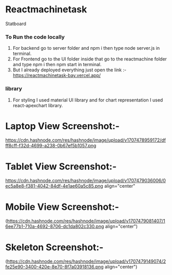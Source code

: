 # Reactmachinetask
Statboard


### To Run the code locally 
1) For backend go to server folder and npm i then type node server.js in terminal.
2) For Frontend go to the UI folder inside that go to the reactmachine folder and type npm i then npm start in terminal.
3) But I already deployed everything just open the link  :- https://reactmachinetask-bay.vercel.app/


### library
1) For styling I used material UI library and for chart representation I used react-apexchart library.

# Laptop View Screenshot:-

https://cdn.hashnode.com/res/hashnode/image/upload/v1707478959172/dfff8cff-f32d-4699-a238-0b67ef5b1057.png

# Tablet View Screenshot:-

https://cdn.hashnode.com/res/hashnode/image/upload/v1707479036006/0ec5a8e8-f381-4042-84df-4e1ae60a5c85.png align="center"

# Mobile View Screenshot:-

(https://cdn.hashnode.com/res/hashnode/image/upload/v1707479081407/16ee77b1-710a-4692-8706-dc1da802c330.png align="center")

# Skeleton Screenshot:-

(https://cdn.hashnode.com/res/hashnode/image/upload/v1707479149074/2fe25e90-3400-420e-8e70-8f7a03918136.png align="center")
